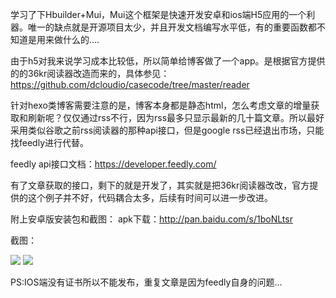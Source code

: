 
学习了下Hbuilder+Mui，Mui这个框架是快速开发安卓和ios端H5应用的一个利器。唯一的缺点就是开源项目太少，并且开发文档编写水平低，有的重要函数都不知道是用来做什么的....

由于h5对我来说学习成本比较低，所以简单给博客做了一个app。是根据官方提供的的36kr阅读器改造而来的，具体参见：https://github.com/dcloudio/casecode/tree/master/reader

针对hexo类博客需要注意的是，博客本身都是静态html，怎么考虑文章的增量获取和刷新呢？仅仅通过rss不行，因为rss最多只显示最新的几十篇文章。所以最好采用类似谷歌之前rss阅读器的那种api接口，但是google rss已经退出市场，只能找feedly进行代替。

feedly api接口文档：https://developer.feedly.com/

有了文章获取的接口，剩下的就是开发了，其实就是把36kr阅读器改改，官方提供的这个例子并不好，代码耦合太多，后续有时间可以进一步改进。

附上安卓版安装包和截图：
apk下载：http://pan.baidu.com/s/1boNLtsr

截图：
<!-- more -->
![](http://ww1.sinaimg.cn/bmiddle/7d6b7503jw1f6ve9388d9j20jz0zkwgd.jpg)
![](http://ww3.sinaimg.cn/bmiddle/7d6b7503jw1f6vea1rssoj20jz0zkacy.jpg)

PS:IOS端没有证书所以不能发布，重复文章是因为feedly自身的问题...